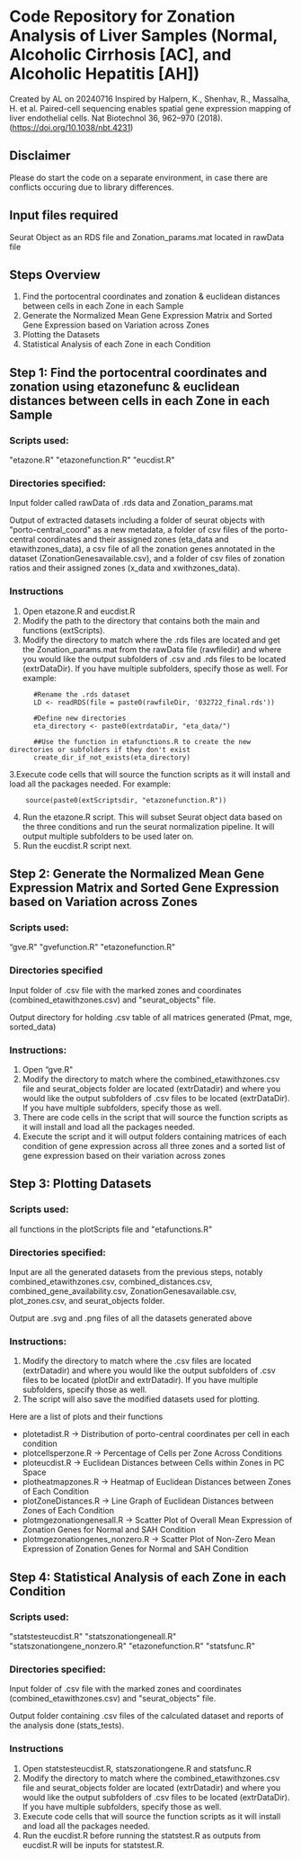 # Code Repository for Zonation Analysis of Liver Samples (Normal, Alcoholic Cirrhosis [AC], and Alcoholic Hepatitis [AH])
Created by AL on 20240716
Inspired by Halpern, K., Shenhav, R., Massalha, H. et al. Paired-cell sequencing enables spatial gene expression mapping of liver endothelial cells. Nat Biotechnol 36, 962–970 (2018). (https://doi.org/10.1038/nbt.4231)

## Disclaimer 
Please do start the code on a separate environment, in case there are conflicts occuring due to library differences. 

## Input files required
Seurat Object as an RDS file and Zonation_params.mat located in rawData file

## Steps Overview
1. Find the portocentral coordinates and zonation & euclidean distances between cells in each Zone in each Sample
3. Generate the Normalized Mean Gene Expression Matrix and Sorted Gene Expression based on Variation across Zones 
4. Plotting the Datasets
5. Statistical Analysis of each Zone in each Condition

## Step 1: Find the portocentral coordinates and zonation using etazonefunc & euclidean distances between cells in each Zone in each Sample
### Scripts used:
"etazone.R" "etazonefunction.R" "eucdist.R"
### Directories specified:
Input folder called rawData of .rds data and Zonation_params.mat

Output of extracted datasets including a folder of seurat objects with "porto-central_coord" as a new metadata, a folder of csv files of the porto-central coordinates and their assigned zones (eta_data and etawithzones_data), a csv file of all the zonation genes annotated in the dataset (ZonationGenesavailable.csv), and a folder of csv files of zonation ratios and their assigned zones (x_data and xwithzones_data). 

### Instructions
1. Open etazone.R and eucdist.R
2. Modify the path to the directory that contains both the main and functions (extScripts).
3. Modify the directory to match where the .rds files are located and get the Zonation_params.mat from the rawData file (rawfiledir) and where you would like the output subfolders of .csv and .rds files to be located (extrDataDir). If you have multiple subfolders, specify those as well. For example:

```
      #Rename the .rds dataset
      LD <- readRDS(file = paste0(rawfileDir, '032722_final.rds'))
      
      #Define new directories 
      eta_directory <- paste0(extrdataDir, "eta_data/")

      ##Use the function in etafunctions.R to create the new directories or subfolders if they don't exist
      create_dir_if_not_exists(eta_directory)
```
3.Execute code cells that will source the function scripts as it will install and load all the packages needed. For example:
```
    source(paste0(extScriptsdir, "etazonefunction.R"))
```
4. Run the etazone.R script. This will subset Seurat object data based on the three conditions and run the seurat normalization pipeline. It will output multiple subfolders to be used later on.
5. Run the eucdist.R script next.


## Step 2: Generate the Normalized Mean Gene Expression Matrix and Sorted Gene Expression based on Variation across Zones 
### Scripts used:
“gve.R" "gvefunction.R" "etazonefunction.R" 
### Directories specified
Input folder of .csv file with the marked zones and coordinates (combined_etawithzones.csv) and "seurat_objects" file. 

Output directory for holding .csv table of all matrices generated (Pmat, mge, sorted_data)

### Instructions:
1. Open “gve.R"
2. Modify the directory to match where the combined_etawithzones.csv file  and seurat_objects folder are located (extrDatadir) and where you would like the output subfolders of .csv files to be located (extrDataDir). If you have multiple subfolders, specify those as well.
3. There are code cells in the script that will source the function scripts as it will install and load all the packages needed.
4. Execute the script and it will output folders containing matrices of each condition of gene expression across all three zones and a sorted list of gene expression based on their variation across zones
   
## Step 3: Plotting Datasets 
### Scripts used:
all functions in the plotScripts file and "etafunctions.R"
### Directories specified:
Input are all the generated datasets from the previous steps, notably combined_etawithzones.csv, combined_distances.csv, combined_gene_availability.csv, ZonationGenesavailable.csv, plot_zones.csv, and seurat_objects folder. 

Output are .svg and .png files of all the datasets generated above
### Instructions:
1. Modify the directory to match where the .csv files are located (extrDatadir) and where you would like the output subfolders of .csv files to be located (plotDir and extrDatadir). If you have multiple subfolders, specify those as well.
2. The script will also save the modified datasets used for plotting.

Here are a list of plots and their functions
- plotetadist.R -> Distribution of porto-central coordinates per cell in each condition 
- plotcellsperzone.R -> Percentage of Cells per Zone Across Conditions
- ploteucdist.R -> Euclidean Distances between Cells within Zones in PC Space
- plotheatmapzones.R -> Heatmap of Euclidean Distances between Zones of Each Condition
- plotZoneDistances.R -> Line Graph of Euclidean Distances between Zones of Each Condition
- plotmgezonationgenesall.R -> Scatter Plot of Overall Mean Expression of Zonation Genes  for Normal and SAH Condition
- plotmgezonationgenes_nonzero.R -> Scatter Plot of Non-Zero Mean Expression of Zonation Genes for Normal and SAH Condition

## Step 4: Statistical Analysis of each Zone in each Condition
### Scripts used:
"statstesteucdist.R" "statszonationgeneall.R" "statszonationgene_nonzero.R" "etazonefunction.R" "statsfunc.R"
### Directories specified:
Input folder of .csv file with the marked zones and coordinates (combined_etawithzones.csv) and "seurat_objects" file. 

Output folder containing .csv files of the calculated dataset and reports of the analysis done (stats_tests). 

### Instructions
1. Open statstesteucdist.R, statszonationgene.R and statsfunc.R
2. Modify the directory to match where the combined_etawithzones.csv file  and seurat_objects folder are located (extrDatadir) and where you would like the output subfolders of .csv files to be located (extrDataDir). If you have multiple subfolders, specify those as well.
3. Execute code cells that will source the function scripts as it will install and load all the packages needed.
4. Run the eucdist.R before running the statstest.R as outputs from eucdist.R will be inputs for statstest.R.
